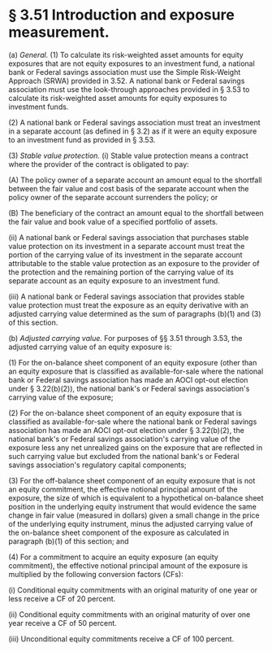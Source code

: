 # § 3.51   Introduction and exposure measurement.

(a) *General.* (1) To calculate its risk-weighted asset amounts for equity exposures that are not equity exposures to an investment fund, a national bank or Federal savings association must use the Simple Risk-Weight Approach (SRWA) provided in 3.52. A national bank or Federal savings association must use the look-through approaches provided in § 3.53 to calculate its risk-weighted asset amounts for equity exposures to investment funds.


(2) A national bank or Federal savings association must treat an investment in a separate account (as defined in § 3.2) as if it were an equity exposure to an investment fund as provided in § 3.53.


(3) *Stable value protection.* (i) Stable value protection means a contract where the provider of the contract is obligated to pay:


(A) The policy owner of a separate account an amount equal to the shortfall between the fair value and cost basis of the separate account when the policy owner of the separate account surrenders the policy; or


(B) The beneficiary of the contract an amount equal to the shortfall between the fair value and book value of a specified portfolio of assets.


(ii) A national bank or Federal savings association that purchases stable value protection on its investment in a separate account must treat the portion of the carrying value of its investment in the separate account attributable to the stable value protection as an exposure to the provider of the protection and the remaining portion of the carrying value of its separate account as an equity exposure to an investment fund.


(iii) A national bank or Federal savings association that provides stable value protection must treat the exposure as an equity derivative with an adjusted carrying value determined as the sum of paragraphs (b)(1) and (3) of this section.


(b) *Adjusted carrying value.* For purposes of §§ 3.51 through 3.53, the adjusted carrying value of an equity exposure is:


(1) For the on-balance sheet component of an equity exposure (other than an equity exposure that is classified as available-for-sale where the national bank or Federal savings association has made an AOCI opt-out election under § 3.22(b)(2)), the national bank's or Federal savings association's carrying value of the exposure;


(2) For the on-balance sheet component of an equity exposure that is classified as available-for-sale where the national bank or Federal savings association has made an AOCI opt-out election under § 3.22(b)(2), the national bank's or Federal savings association's carrying value of the exposure less any net unrealized gains on the exposure that are reflected in such carrying value but excluded from the national bank's or Federal savings association's regulatory capital components;


(3) For the off-balance sheet component of an equity exposure that is not an equity commitment, the effective notional principal amount of the exposure, the size of which is equivalent to a hypothetical on-balance sheet position in the underlying equity instrument that would evidence the same change in fair value (measured in dollars) given a small change in the price of the underlying equity instrument, minus the adjusted carrying value of the on-balance sheet component of the exposure as calculated in paragraph (b)(1) of this section; and


(4) For a commitment to acquire an equity exposure (an equity commitment), the effective notional principal amount of the exposure is multiplied by the following conversion factors (CFs):


(i) Conditional equity commitments with an original maturity of one year or less receive a CF of 20 percent.


(ii) Conditional equity commitments with an original maturity of over one year receive a CF of 50 percent.


(iii) Unconditional equity commitments receive a CF of 100 percent.




